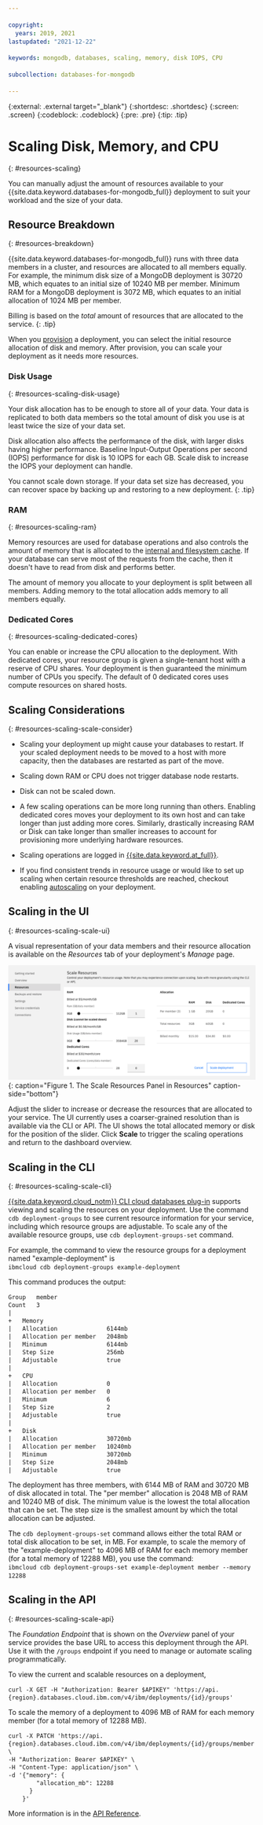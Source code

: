 ```yaml
---

copyright:
  years: 2019, 2021
lastupdated: "2021-12-22"

keywords: mongodb, databases, scaling, memory, disk IOPS, CPU

subcollection: databases-for-mongodb

---
```


{:external: .external target="_blank"}
{:shortdesc: .shortdesc}
{:screen: .screen}
{:codeblock: .codeblock}
{:pre: .pre}
{:tip: .tip}

# Scaling Disk, Memory, and CPU
{: #resources-scaling}

You can manually adjust the amount of resources available to your {{site.data.keyword.databases-for-mongodb_full}} deployment to suit your workload and the size of your data.

## Resource Breakdown
{: #resources-breakdown}

{{site.data.keyword.databases-for-mongodb_full}} runs with three data members in a cluster, and resources are allocated to all members equally. For example, the minimum disk size of a MongoDB deployment is 30720 MB, which equates to an initial size of 10240 MB per member. Minimum RAM for a MongoDB deployment is 3072 MB, which equates to an initial allocation of 1024 MB per member.

Billing is based on the _total_ amount of resources that are allocated to the service.
{: .tip}

When you [provision](/docs/databases-for-mongodb?topic=cloud-databases-provisioning#provisioning) a deployment, you can select the initial resource allocation of disk and memory. After provision, you can scale your deployment as it needs more resources.

### Disk Usage
{: #resources-scaling-disk-usage}

Your disk allocation has to be enough to store all of your data. Your data is replicated to both data members so the total amount of disk you use is at least twice the size of your data set. 

Disk allocation also affects the performance of the disk, with larger disks having higher performance. Baseline Input-Output Operations per second (IOPS) performance for disk is 10 IOPS for each GB. Scale disk to increase the IOPS your deployment can handle.
 
You cannot scale down storage. If your data set size has decreased, you can recover space by backing up and restoring to a new deployment.
{: .tip} 

### RAM
{: #resources-scaling-ram}

Memory resources are used for database operations and also controls the amount of memory that is allocated to the [internal and filesystem cache](/docs/databases-for-mongodb?topic=databases-for-mongodb-high-availability). If your database can serve most of the requests from the cache, then it doesn't have to read from disk and performs better. 

The amount of memory you allocate to your deployment is split between all members. Adding memory to the total allocation adds memory to all members equally.

### Dedicated Cores
{: #resources-scaling-dedicated-cores}

You can enable or increase the CPU allocation to the deployment. With dedicated cores, your resource group is given a single-tenant host with a reserve of CPU shares. Your deployment is then guaranteed the minimum number of CPUs you specify. The default of 0 dedicated cores uses compute resources on shared hosts.

## Scaling Considerations
{: #resources-scaling-scale-consider}

- Scaling your deployment up might cause your databases to restart. If your scaled deployment needs to be moved to a host with more capacity, then the databases are restarted as part of the move.

- Scaling down RAM or CPU does not trigger database node restarts.

- Disk can not be scaled down.

- A few scaling operations can be more long running than others. Enabling dedicated cores moves your deployment to its own host and can take longer than just adding more cores. Similarly, drastically increasing RAM or Disk can take longer than smaller increases to account for provisioning more underlying hardware resources.

- Scaling operations are logged in [{{site.data.keyword.at_full}}](/docs/databases-for-mongodb?topic=cloud-databases-activity-tracker).

- If you find consistent trends in resource usage or would like to set up scaling when certain resource thresholds are reached, checkout enabling [autoscaling](/docs/databases-for-mongodb?topic=databases-for-mongodb-autoscaling) on your deployment.

## Scaling in the UI
{: #resources-scaling-scale-ui}

A visual representation of your data members and their resource allocation is available on the _Resources_ tab of your deployment's _Manage_ page. 

![The Scale Resources Panel in Resources](images/scaling-update.png){: caption="Figure 1. The Scale Resources Panel in Resources" caption-side="bottom"}

Adjust the slider to increase or decrease the resources that are allocated to your service. The UI currently uses a coarser-grained resolution than is available via the CLI or API. The UI shows the total allocated memory or disk for the position of the slider. Click **Scale** to trigger the scaling operations and return to the dashboard overview. 

## Scaling in the CLI 
{: #resources-scaling-scale-cli}

[{{site.data.keyword.cloud_notm}} CLI cloud databases plug-in](/docs/databases-cli-plugin?topic=databases-cli-plugin-cdb-reference) supports viewing and scaling the resources on your deployment. Use the command `cdb deployment-groups` to see current resource information for your service, including which resource groups are adjustable. To scale any of the available resource groups, use `cdb deployment-groups-set` command. 

For example, the command to view the resource groups for a deployment named "example-deployment" is  
`ibmcloud cdb deployment-groups example-deployment`

This command produces the output:

```shell
Group   member
Count   3
|
+   Memory
|   Allocation              6144mb
|   Allocation per member   2048mb
|   Minimum                 6144mb
|   Step Size               256mb
|   Adjustable              true
|
+   CPU
|   Allocation              0
|   Allocation per member   0
|   Minimum                 6
|   Step Size               2
|   Adjustable              true
|
+   Disk
|   Allocation              30720mb
|   Allocation per member   10240mb
|   Minimum                 30720mb
|   Step Size               2048mb
|   Adjustable              true
```

The deployment has three members, with 6144 MB of RAM and 30720 MB of disk allocated in total. The "per member" allocation is 2048 MB of RAM and 10240 MB of disk. The minimum value is the lowest the total allocation that can be set. The step size is the smallest amount by which the total allocation can be adjusted.

The `cdb deployment-groups-set` command allows either the total RAM or total disk allocation to be set, in MB. For example, to scale the memory of the "example-deployment" to 4096 MB of RAM for each memory member (for a total memory of 12288 MB), you use the command:  
`ibmcloud cdb deployment-groups-set example-deployment member --memory 12288`

## Scaling in the API
{: #resources-scaling-scale-api}

The _Foundation Endpoint_ that is shown on the _Overview_ panel of your service provides the base URL to access this deployment through the API. Use it with the `/groups` endpoint if you need to manage or automate scaling programmatically.

To view the current and scalable resources on a deployment,
```curl
curl -X GET -H "Authorization: Bearer $APIKEY" 'https://api.{region}.databases.cloud.ibm.com/v4/ibm/deployments/{id}/groups'
```

To scale the memory of a deployment to 4096 MB of RAM for each memory member (for a total memory of 12288 MB).
```curl
curl -X PATCH 'https://api.{region}.databases.cloud.ibm.com/v4/ibm/deployments/{id}/groups/member' \
-H "Authorization: Bearer $APIKEY" \
-H "Content-Type: application/json" \
-d '{"memory": {
        "allocation_mb": 12288
      }
    }'
```

More information is in the [API Reference](https://{DomainName}/apidocs/cloud-databases-api#get-currently-available-scaling-groups-from-a-depl).
